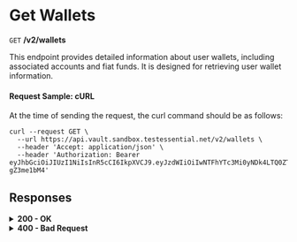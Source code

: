 # Get Wallets

`GET` **/v2/wallets**

This endpoint provides detailed information about user wallets, including associated accounts and fiat funds. It is designed for retrieving user wallet information.

#### **Request Sample: cURL**

At the time of sending the request, the curl command should be as follows:

```curl cURL
curl --request GET \
  --url https://api.vault.sandbox.testessential.net/v2/wallets \
  --header 'Accept: application/json' \
  --header 'Authorization: Bearer eyJhbGciOiJIUzI1NiIsInR5cCI6IkpXVCJ9.eyJzdWIiOiIwNTFhYTc3Mi0yNDk4LTQ0ZTEtODdmYi0zYzNhZDdlMTY1ODgiLCJleHAiOjE3MTE3ODM4OTYsImlhdCI6MTcxMTY5NzQ5Nn0.GBWhOHEIbiOipMa1kXMsamNqT1I6pFBe3-gZ3me1bM4'
```

## Responses

<details>
<summary><strong>200 - OK</strong></summary>
  
The response status code indicates that the request was successfully processed.
  
**Media type:** `application/json`
  
- **wallets:** array[object]
  - List of created wallets with detailed information for each.
      
    - **id**: integer
      - Wallet identifier in Vault.
  
    - **name**: string
      - Name of the currency being created.
  
    - **externalId**: string
      - External identifier of the wallet in Vault.
  
    - **address**: string
      - Blockchain network address of a specific coin.
  
    - **currency**: string
      - Currency of the wallet. 
      - Example: `BTC, ETH, LTC etc.`
  
    - **baseCurrency**: string
      - Base currency of the wallet.
  
    - **pattern**: string
      - Wallet pattern.
  
    - **balance**: integer
      - Current balance of the wallet.
  
    - **limits**: object
      - Wallet limits.
    
        - **balanceString**: string
          - String representation of the balance.
    
        - **availableBalance**: integer
          - Balance that is currently available to the user.
  
    - **customerId**: integer
      - Identifier of the customer associated with the wallet.
  
    - **createdAt**: string<date-time>
      - Date and time of wallet creation. 
      - Match pattern: `YYYY-MM-DDThh:mm:ss<TZDSuffix>`
  
    - **isDebit**: boolean
      - Flag indicating whether the wallet is a debit wallet. 
      - **Default:** `true`
  
    - **allowOperations**: array[string]
      - Specifies the allowed operations with the wallet.
  
    - **color**: string
      - Color code associated with the wallet.
  
    - **fiat**: object
      - Information about the wallet in fiat currency.
    
        - **scale**: integer
          - A variable that specifies where the comma appears in a number.
    
        - **stub**: boolean
          - Indication of a stub or real wallet. 
          - **Default:** `true`
    
        - **walletCreationState**: string
          - The variable is intended to display the status of the wallet.
          - Allowed values:
            - `Ready`: Status means that a real address has been received and the wallet is ready for use.
            - `New`: Status means that the wallet has just been created.
            - `Getting`: Status means that the wallet is in the process of receiving a real address.
    
        - **iconUrl**: string
          - Link to wallet icon.
    
        - **network**: string
          - Wallet network.
  
    - **fiat**: object
      - Information about user fiat funds.
    
        - **customerCurrency**: string
          - Id, which is stored in the database.
    
        - **amount**: integer
          - A variable that indicates a specific value in customerCurrency.
    
        - **change**: integer
          - A variable that displays changes as a percentage (what happened to the wallet during the day).
    
        - **changePercent**: integer
          - Change percentage in fiat currency.
    
        - **rate**: integer
          - Exchange rate.

**Responses example**

```json
{
  "wallets": [
    {
      "id": -1,
      "fiat": {
        "rate": 0.12068,
        "amount": 0,
        "change": 0,
        "changePercent": -1.14,
        "customerCurrency": "EUR"
      },
      "name": "TRX",
      "stub": true,
      "color": "#EB322A",
      "debit": true,
      "scale": 5,
      "limits": {
        "PAYOUT_CRYPTO": {
          "all": 0,
          "min": 0.00001
        }
      },
      "address": "",
      "balance": 0,
      "currency": "TRX",
      "customerId": 5787,
      "balanceString": "0",
      "allowOperations": [],
      "availableBalance": 0,
      "walletCreationState": "READY"
    },
    {
      "id": 5822,
      "fiat": {
        "rate": 0.63421,
        "amount": 0,
        "change": 0,
        "changePercent": 10.87,
        "customerCurrency": "EUR"
      },
      "name": "XRP",
      "stub": false,
      "color": "#262A3C",
      "debit": true,
      "scale": 6,
      "limits": {
        "PAYOUT_CRYPTO": {
          "all": 0,
          "min": 20
        }
      },
      "address": "rnrve1cZDyLv225wv9Xre1nD5EWRjS4CW2?dt=27",
      "balance": 0,
      "pattern": "^r[0-9a-zA-Z]{24,34}(\\?dt=\\d+)?$",
      "currency": "XRP",
      "customerId": 5787,
      "balanceString": "0",
      "allowOperations": [
        "TRANSFER_MOBILE",
        "PAYIN_CRYPTO",
        "WALLETTO_CARD_PAYLOAD",
        "WALLETTO_CARD",
        "COMMON",
        "WALLET_SCREEN",
        "PAYOUT_CRYPTO",
        "EXCHANGE",
        "PAYIN_CARD",
        "PAYOUT_CARD",
        "WALLETTO_PAY_FOR_CARD",
        "Common"
      ],
      "availableBalance": 0,
      "walletCreationState": "READY"
    },
    {
      "id": 5792,
      "fiat": {
        "rate": 65628.5,
        "amount": 130540.48,
        "change": 659.74,
        "changePercent": 0.51,
        "customerCurrency": "EUR"
      },
      "name": "BTC",
      "stub": false,
      "color": "#FF8724",
      "debit": true,
      "scale": 8,
      "limits": {
        "PAYOUT_CRYPTO": {
          "all": 1.98655697,
          "min": 0.001
        }
      },
      "address": "2NFnhQrRUbQT57YSx9oZRwWZrTXu8PVFQzq",
      "balance": 1.98908205,
      "pattern": "^(bitcoin:|btc:)?([123][a-km-zA-HJ-NP-Z1-9]{25,34}$)|(bc1[\\w]{25,}$)",
      "currency": "BTC",
      "customerId": 5787,
      "balanceString": "1.98908205",
      "allowOperations": [
        "TRANSFER_MOBILE",
        "PAYIN_CRYPTO",
        "WALLETTO_CARD_PAYLOAD",
        "WALLETTO_CARD",
        "COMMON",
        "WALLET_SCREEN",
        "PAYOUT_CRYPTO",
        "EXCHANGE",
        "PAYIN_CARD",
        "PAYOUT_CARD",
        "WALLETTO_PAY_FOR_CARD",
        "Common"
      ],
      "availableBalance": 1.98908205,
      "walletCreationState": "READY"
    },
    {
      "id": 5794,
      "fiat": {
        "rate": 89.09,
        "amount": 356.28,
        "change": 17.48,
        "changePercent": 4.91,
        "customerCurrency": "EUR"
      },
      "name": "LTC",
      "stub": false,
      "color": "#9B9AA9",
      "debit": true,
      "scale": 8,
      "limits": {
        "PAYOUT_CRYPTO": {
          "all": 3.993721,
          "min": 0.01
        }
      },
      "address": "QbRntihVRPxio1epdKaHpG2d1y8zKokkVm",
      "balance": 3.999,
      "pattern": "^(litecoin:)?([LM3Q2][a-km-zA-HJ-NP-Z1-9]{26,33})|(ltc1[\\w]{25,})$",
      "currency": "LTC",
      "customerId": 5787,
      "balanceString": "3.999",
      "allowOperations": [
        "TRANSFER_MOBILE",
        "PAYIN_CRYPTO",
        "WALLETTO_CARD_PAYLOAD",
        "WALLETTO_CARD",
        "COMMON",
        "WALLET_SCREEN",
        "PAYOUT_CRYPTO",
        "EXCHANGE",
        "PAYIN_CARD",
        "PAYOUT_CARD",
        "WALLETTO_PAY_FOR_CARD",
        "Common"
      ],
      "availableBalance": 3.999,
      "walletCreationState": "READY"
    }
  ]
}
```
</details>



<details>
<summary><strong>400 - Bad Request</strong></summary>

The response status code indicates that the requested page was not found on the server.
  
- **Media type:** `application/json`
  
  

- **message:** string
  - Message displayed to the user.

- **field:** string
  - Specifies the field in the request that caused the error.

- **errorId:** integer
  - Identifier of the error.

- **systemId:** string
  - Identifier of the component.

- **originalMessage:** string
  - The original error message.

- **errorStackTrace:** string
  - The place where the error occurred in the code.

- **data:** object
  - Additional data related to the error, structured as key-value pairs.
    - **additionalProp1:** object
    - **additionalProp2:** object
    - **additionalProp3:** object

- **error:** string
  - Identifier of the error.

    
**Responses example**

```json
{
  "error": "COMMON",
  "errorId": 0,
  "message": "Sorry for inconvenience. We're fixing the issue. If you have urgent questions, contact support",
  "systemId": "core"
}
```

</details>
